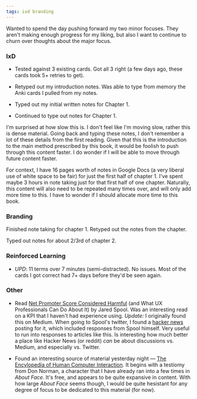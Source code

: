 ```yaml
---
tags: ixd branding
---
```


Wanted to spend the day pushing forward my two minor focuses. They aren't making enough progress for my liking, but also I want to continue to churn over thoughts about the major focus.

### IxD

* Tested against 3 existing cards. Got all 3 right (a few days ago, these cards took 5+ retries to get).

* Retyped out my introduction notes. Was able to type from memory the Anki cards I pulled from my notes.

* Typed out my initial written notes for Chapter 1.

* Continued to type out notes for Chapter 1. 

I'm surprised at how slow this is. I don't feel like I'm moving slow, rather this is dense material. Going back and typing these notes, I don't remember a lot of these details from the first reading. Given that this is the introduction to the main method prescribed by this book, it would be foolish to push through this content faster. I do wonder if I will be able to move through future content faster.

For context, I have 16 pages worth of notes in Google Docs (a very liberal use of white space to be fair) for just the first half of chapter 1. I've spent maybe 3 hours in note taking just for that first half of one chapter. Naturally, this content will also need to be repeated many times over, and will only add more time to this. I have to wonder if I should allocate more time to this book.

### Branding

Finished note taking for chapter 1. Retyped out the notes from the chapter.

Typed out notes for about 2/3rd of chapter 2. 

### Reinforced Learning

* *UPD*: 11 terms over 7 minutes (semi-distracted). No issues. Most of the cards I got correct had 7+ days before they'd be seen again. 

### Other

* Read [Net Promoter Score Considered Harmful](https://blog.usejournal.com/net-promoter-score-considered-harmful-and-what-ux-professionals-can-do-about-it-fe7a132f4430) (and What UX Professionals Can Do About It) by Jared Spool. Was an interesting read on a KPI that I haven't had experience using. *Update:* I originally found this on Medium. When going to Spool's twitter, I found a [hacker news](https://news.ycombinator.com/item?id=16003514) posting for it, which included responses from Spool himself. Very useful to run into responses to articles like this. Is interesting how much better a place like Hacker News (or reddit) *can* be about discussions vs. Medium, and especially vs. Twitter. 

* Found an interesting source of material yesterday night — [The Encylopedia of Human Computer Interaction](https://www.interaction-design.org/literature/book/the-encyclopedia-of-human-computer-interaction-2nd-ed). It begins with a testiomy from Don Norman, a character that I have already ran into a few times in *About Face*. It's free, and appears to be quite expansive in content. With how large *About Face* seems though, I would be quite hesistant for any degree of focus to be dedicated to this material (for now). 

